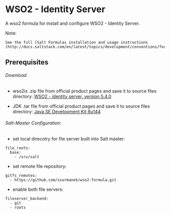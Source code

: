# WSO2 - Identity Server

A wso2 formula for install and configure WSO2 - Identity Server.

Note:

    See the full [Salt Formulas installation and usage instructions (http://docs.saltstack.com/en/latest/topics/development/conventions/formulas.html).


## Prerequisites 

###### Download
- wso2is .zip file from official product pages and save it to source files directory:
[WSO2 - identity server, version 5.4.0](https://wso2.com/identity-and-access-management#download)

- JDK .tar file from official product pages and save it to source files directory:
[Java SE Development Kit 8u144](http://www.oracle.com/technetwork/java/javase/downloads/java-archive-javase8-2177648.html?printOnly=1)

###### Salt-Master Configuration:
- set local direcotry for file server built into Salt master:
```
file_roots:
  base:
    - /srv/salt
```
- set remote file repository:
```
gitfs_remotes:
  - https://github.com/ssurmanek/wso2-formula.git
```

- enable both file servers:
```
fileserver_backend:
  - git
  - roots
```
